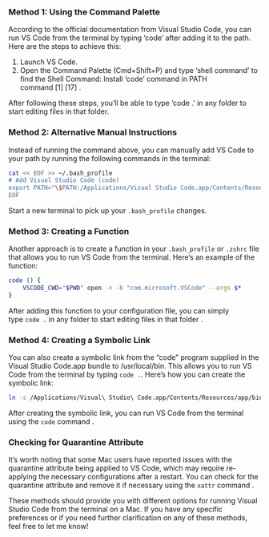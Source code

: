### Method 1: Using the Command Palette

According to the official documentation from Visual Studio Code, you can run VS Code from the terminal by typing ‘code’ after adding it to the path. Here are the steps to achieve this:

1. Launch VS Code.
2. Open the Command Palette (Cmd+Shift+P) and type ‘shell command’ to find the Shell Command: Install ‘code’ command in PATH command [1] [17] .

After following these steps, you’ll be able to type ‘code .’ in any folder to start editing files in that folder.

### Method 2: Alternative Manual Instructions

Instead of running the command above, you can manually add VS Code to your path by running the following commands in the terminal:

```bash
cat << EOF >> ~/.bash_profile
# Add Visual Studio Code (code)
export PATH="\$PATH:/Applications/Visual Studio Code.app/Contents/Resources/app/bin"
EOF
```

Start a new terminal to pick up your `.bash_profile` changes.

### Method 3: Creating a Function

Another approach is to create a function in your `.bash_profile` or `.zshrc` file that allows you to run VS Code from the terminal. Here’s an example of the function:

```bash
code () {
    VSCODE_CWD="$PWD" open -n -b "com.microsoft.VSCode" --args $*
}
```

After adding this function to your configuration file, you can simply type `code .` in any folder to start editing files in that folder .

### Method 4: Creating a Symbolic Link

You can also create a symbolic link from the “code” program supplied in the Visual Studio Code.app bundle to /usr/local/bin. This allows you to run VS Code from the terminal by typing `code .`. Here’s how you can create the symbolic link:

```bash
ln -s /Applications/Visual\ Studio\ Code.app/Contents/Resources/app/bin/code /usr/local/bin/code
```


After creating the symbolic link, you can run VS Code from the terminal using the `code` command .

### Checking for Quarantine Attribute

It’s worth noting that some Mac users have reported issues with the quarantine attribute being applied to VS Code, which may require re-applying the necessary configurations after a restart. You can check for the quarantine attribute and remove it if necessary using the `xattr` command .

These methods should provide you with different options for running Visual Studio Code from the terminal on a Mac. If you have any specific preferences or if you need further clarification on any of these methods, feel free to let me know!